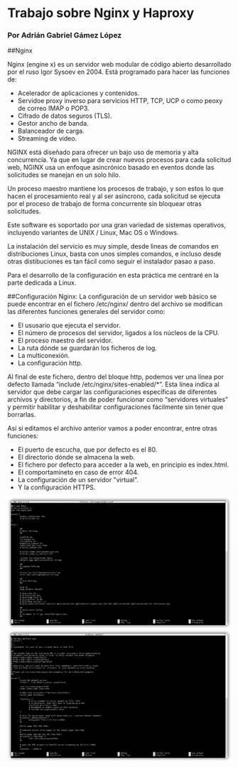 # Trabajo sobre Nginx y Haproxy
### Por Adrián Gabriel Gámez López

##Nginx

Nginx (engine x) es un servidor web modular de código abierto desarrollado por el ruso Igor Sysoev en 2004.
Está programado para hacer las funciones de:
* Acelerador de aplicaciones y contenidos.
* Servidoe proxy inverso para servicios HTTP, TCP, UCP o como peoxy de correo IMAP o POP3.
* Cifrado de datos seguros (TLS).
* Gestor ancho de banda.
* Balanceador de carga.
* Streaming de video.

NGINX está diseñado para ofrecer un bajo uso de memoria y alta concurrencia.
Ya que en lugar de crear nuevos procesos para cada solicitud web, NGINX usa un enfoque asincrónico basado en eventos donde las solicitudes se manejan en un solo hilo.

Un proceso maestro mantiene los procesos de trabajo, y son estos lo que hacen el procesamiento real y al ser asíncrono, cada solicitud se ejecuta por el proceso de trabajo de forma concurrente sin bloquear otras solicitudes.

Este software es soportado por una gran variedad de sistemas operativos, incluyendo variantes de UNIX / Linux, Mac OS o Windows.

La instalación del servicio es muy simple, desde lineas de comandos en distribuciones Linux, basta con unos simples comandos, e incluso desde otras distibuciones es tan fácil como seguir el instalador pasao a paso.

Para el desarrollo de la configuración en esta práctica me centraré en la parte dedicada a Linux.

##Configuración Nginx:
La configuración de un servidor web básico se puede encontrar en el fichero /etc/nginx/ dentro del archivo se modifican las diferentes funciones generales del servidor como:
* El ususario que ejecuta el servidor.
* El número de procesos del servidor, ligados a los núcleos de la CPU.
* El proceso maestro del servidor.
* La ruta dónde se guardarán los ficheros de log.
* La multiconexión.
* La configuración http.

Al final de este fichero, dentro del bloque http, podemos ver una línea por defecto llamada “include /etc/nginx/sites-enabled/*”. Esta línea indica al servidor que debe cargar las configuraciones específicas de diferentes archivos y directorios, a fin de poder funcionar como “servidores virtuales” y permitir habilitar y deshabilitar configuraciones fácilmente sin tener que borrarlas.

Así si editamos el archivo anterior vamos a poder encontrar, entre otras funciones:
* El puerto de escucha, que por defecto es el 80.
* El directorio dónde se almacena la web.
* El fichero por defecto para acceder a la web, en principio es index.html.
* El comportamineto en caso de error 404.
* La configuración de un servidor "virtual".
* Y la configuración HTTPS.

![I_1](./imagenes/Imagen_1.png)
![I_2](./imagenes/Imagen_2.png)